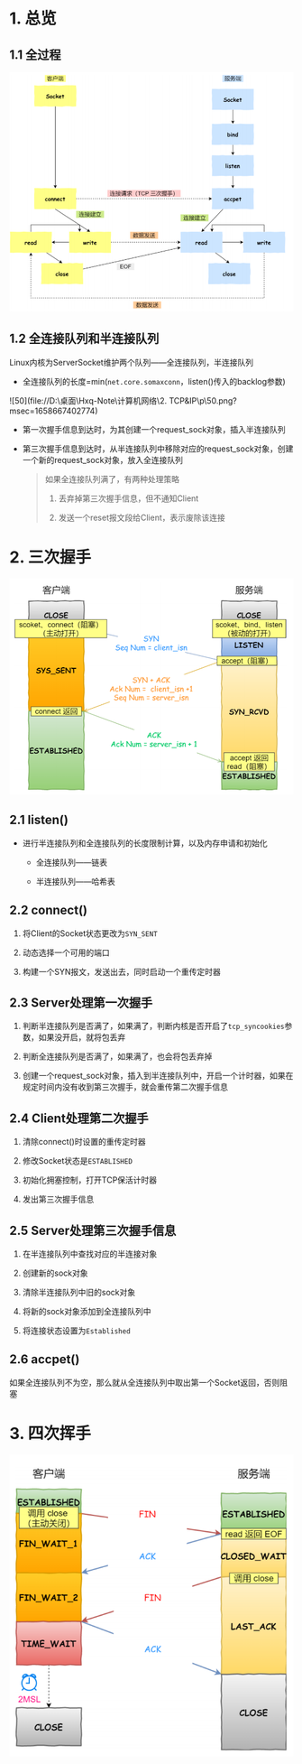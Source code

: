 # 1. 总览

## 1.1 全过程

![49](p/49.png)

## 1.2 全连接队列和半连接队列

Linux内核为ServerSocket维护两个队列——全连接队列，半连接队列

* 全连接队列的长度=min(`net.core.somaxconn`，listen()传入的backlog参数)

![50](file://D:\桌面\Hxq-Note\计算机网络\2. TCP&IP\p\50.png?msec=1658667402774)

* 第一次握手信息到达时，为其创建一个request_sock对象，插入半连接队列

* 第三次握手信息到达时，从半连接队列中移除对应的request_sock对象，创建一个新的request_sock对象，放入全连接队列
  
  > 如果全连接队列满了，有两种处理策略
  > 
  > 1. 丢弃掉第三次握手信息，但不通知Client
  > 
  > 2. 发送一个reset报文段给Client，表示废除该连接

# 2. 三次握手

![51](p/51.png)

## 2.1 listen()

* 进行半连接队列和全连接队列的长度限制计算，以及内存申请和初始化
  
  * 全连接队列——链表
  
  * 半连接队列——哈希表

## 2.2 connect()

1. 将Client的Socket状态更改为`SYN_SENT`

2. 动态选择一个可用的端口

3. 构建一个SYN报文，发送出去，同时启动一个重传定时器

## 2.3 Server处理第一次握手

1. 判断半连接队列是否满了，如果满了，判断内核是否开启了`tcp_syncookies`参数，如果没开启，就将包丢弃

2. 判断全连接队列是否满了，如果满了，也会将包丢弃掉

3. 创建一个request_sock对象，插入到半连接队列中，开启一个计时器，如果在规定时间内没有收到第三次握手，就会重传第二次握手信息

## 2.4 Client处理第二次握手

1. 清除connect()时设置的重传定时器

2. 修改Socket状态是`ESTABLISHED`

3. 初始化拥塞控制，打开TCP保活计时器

4. 发出第三次握手信息

## 2.5 Server处理第三次握手信息

1. 在半连接队列中查找对应的半连接对象

2. 创建新的sock对象

3. 清除半连接队列中旧的sock对象

4. 将新的sock对象添加到全连接队列中

5. 将连接状态设置为`Established`

## 2.6 accpet()

如果全连接队列不为空，那么就从全连接队列中取出第一个Socket返回，否则阻塞

# 3. 四次挥手

![52](p/52.png)